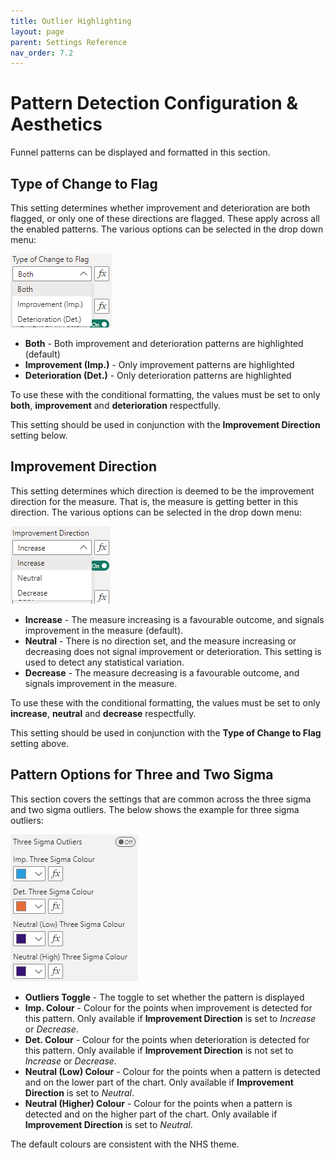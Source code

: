 ```yaml
---
title: Outlier Highlighting
layout: page
parent: Settings Reference
nav_order: 7.2
---
```


# Pattern Detection Configuration & Aesthetics
Funnel patterns can be displayed and formatted in this section.

## Type of Change to Flag
This setting determines whether improvement and deterioration are both flagged, or only one of these directions are flagged. These apply across all the enabled patterns. The various options can be selected in the drop down menu:

![Type of Change to Flag](images\outlierHighlighting\TypeChangeFlag.png)

- **Both** - Both improvement and deterioration patterns are highlighted (default)
- **Improvement (Imp.)** - Only improvement patterns are highlighted
- **Deterioration (Det.)** - Only deterioration patterns are highlighted

To use these with the conditional formatting, the values must be set to only **both**, **improvement** and **deterioration** respectfully.

This setting should be used in conjunction with the **Improvement Direction** setting below.

## Improvement Direction
This setting determines which direction is deemed to be the improvement direction for the measure. That is, the measure is getting better in this direction. The various options can be selected in the drop down menu:

![Improvement Direction](images\outlierHighlighting\ImprovementDirection.png)

- **Increase** - The measure increasing is a favourable outcome, and signals improvement in the measure (default).
- **Neutral** - There is no direction set, and the measure increasing or decreasing does not signal improvement or deterioration. This setting is used to detect any statistical variation.
- **Decrease** - The measure decreasing is a favourable outcome, and signals improvement in the measure.

To use these with the conditional formatting, the values must be set to only **increase**, **neutral** and **decrease** respectfully.

This setting should be used in conjunction with the **Type of Change to Flag** setting above.

## Pattern Options for Three and Two Sigma
This section covers the settings that are common across the three sigma and two sigma outliers. The below shows the example for three sigma outliers:

![Pattern Common Options](images\outlierHighlighting\PatternCommonOptions.png)

- **Outliers Toggle** - The toggle to set whether the pattern is displayed
- **Imp. Colour** - Colour for the points when improvement is detected for this pattern. Only available if **Improvement Direction** is set to *Increase* or *Decrease*.
- **Det. Colour** - Colour for the points when deterioration is detected for this pattern. Only available if **Improvement Direction** is not set to *Increase* or *Decrease*.
- **Neutral (Low) Colour** - Colour for the points when a pattern is detected and on the lower part of the chart. Only available if **Improvement Direction** is set to *Neutral*.
- **Neutral (Higher) Colour** - Colour for the points when a pattern is detected and on the higher part of the chart. Only available if **Improvement Direction** is set to *Neutral*.

The default colours are consistent with the NHS theme.